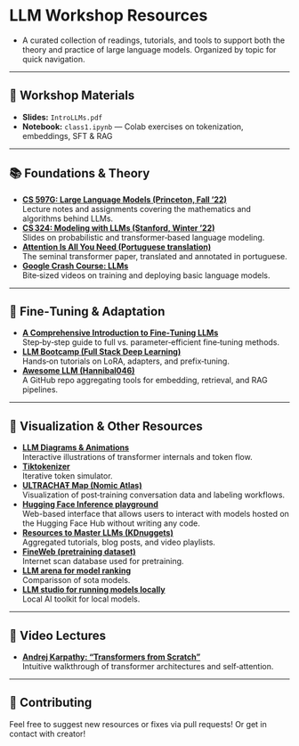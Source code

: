 # LLM Workshop Resources  

- A curated collection of readings, tutorials, and tools to support both the theory and practice of large language models. Organized by topic for quick navigation.
---

## 📓 Workshop Materials

- **Slides:** `IntroLLMs.pdf`
- **Notebook:** `class1.ipynb` — Colab exercises on tokenization, embeddings, SFT & RAG

---

## 📚 Foundations & Theory

- **[CS 597G: Large Language Models (Princeton, Fall ’22)](https://www.cs.princeton.edu/courses/archive/fall22/cos597G/)**  
  Lecture notes and assignments covering the mathematics and algorithms behind LLMs.  
- **[CS 324: Modeling with LLMs (Stanford, Winter ’22)](https://stanford-cs324.github.io/winter2022/lectures/modeling/)**  
  Slides on probabilistic and transformer‑based language modeling.  
- **[Attention Is All You Need (Portuguese translation)](https://medium.com/@msmurilo/tradução-artigo-attention-is-all-you-need-2f7a4113b3be)**  
  The seminal transformer paper, translated and annotated in portuguese.
- **[Google Crash Course: LLMs](https://developers.google.com/machine-learning/crash-course/llm)**  
  Bite‑sized videos on training and deploying basic language models.   

---

## 🔧 Fine‑Tuning & Adaptation

- **[A Comprehensive Introduction to Fine‑Tuning LLMs](https://medium.com/@sahin.sa...a/a-comprehensive-introduction-to-fine-tuning-llms-4d1bcc95a83a)**  
  Step‑by‑step guide to full vs. parameter‑efficient fine‑tuning methods.  
- **[LLM Bootcamp (Full Stack Deep Learning)](https://fullstackdeeplearning.com/llm-bootcamp/spring-2023/#llm-foundations)**  
  Hands‑on tutorials on LoRA, adapters, and prefix‑tuning.
- **[Awesome LLM (Hannibal046)](https://github.com/Hannibal046/Awesome-LLM?tab=readme-ov-file)**  
  A GitHub repo aggregating tools for embedding, retrieval, and RAG pipelines.  

---

## 🎨 Visualization & Other Resources

- **[LLM Diagrams & Animations](https://bbycroft.net/llm)**  
Interactive illustrations of transformer internals and token flow.
- **[Tiktokenizer](https://tiktokenizer.vercel.app/)**  
Iterative token simulator. 
- **[ULTRACHAŦ Map (Nomic Atlas)](https://atlas.nomic.ai/data/stingning/ultrachat-1/map)**  
Visualization of post‑training conversation data and labeling workflows.
- **[Hugging Face Inference playground](https://huggingface.co/spaces/huggingface/inference-playground)**  
Web-based interface that allows users to interact with models hosted on the Hugging Face Hub without writing any code.
- **[Resources to Master LLMs (KDnuggets)](https://www.kdnuggets.com/a-comprehensive-list-of-resources-to-master-large-language-models)**  
Aggregated tutorials, blog posts, and video playlists.
- **[FineWeb (pretraining dataset)](https://huggingface.co/spaces/HuggingFaceFW/blogpost-fineweb-v1)**  
Internet scan database used for pretraining.
- **[LLM arena for model ranking](https://lmarena.ai)**  
Comparisson of sota models.
- **[LLM studio for running models locally](https://lmstudio.ai)**  
Local AI toolkit for local models.

---

## 🎥 Video Lectures

- **[Andrej Karpathy: “Transformers from Scratch”](https://www.youtube.com/watch?v=7xTGNNLPyMI&t=69s)**  
  Intuitive walkthrough of transformer architectures and self‑attention.  

---


## 🤝 Contributing

Feel free to suggest new resources or fixes via pull requests! Or get in contact with creator! 
